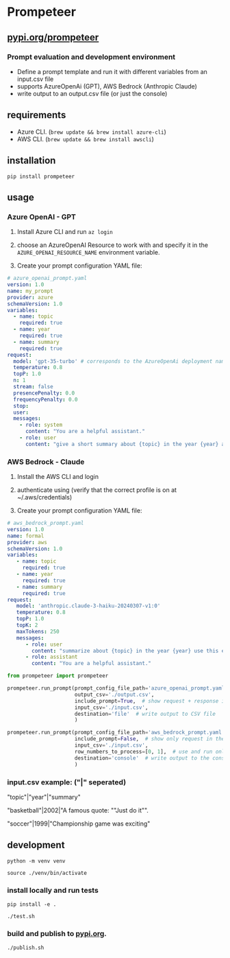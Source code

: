 # Prompeteer

## **[pypi.org/prompeteer](https://pypi.org/project/prompeteer/)**

### Prompt evaluation and development environment

- Define a prompt template and run it with different variables from an input.csv file
- supports AzureOpenAi (GPT), AWS Bedrock (Anthropic Claude)
- write output to an output.csv file (or just the console)

## requirements

- Azure CLI. (```brew update && brew install azure-cli```)
- AWS CLI. (```brew update && brew install awscli```)

## installation

```shell
pip install prompeteer
```

## usage

### Azure OpenAI - GPT

1. Install Azure CLI and run `az login`
2. choose an AzureOpenAI Resource to work with and specify it in the ```AZURE_OPENAI_RESOURCE_NAME``` environment
   variable.

3. Create your prompt configuration YAML file:

```yaml 
# azure_openai_prompt.yaml
version: 1.0
name: my_prompt
provider: azure
schemaVersion: 1.0
variables:
  - name: topic
    required: true
  - name: year
    required: true
  - name: summary
    required: true
request:
  model: 'gpt-35-turbo' # corresponds to the AzureOpenAi deployment name
  temperature: 0.8
  topP: 1.0
  n: 1
  stream: false
  presencePenalty: 0.0
  frequencyPenalty: 0.0
  stop:
  user:
  messages:
    - role: system
      content: "You are a helpful assistant."
    - role: user
      content: "give a short summary about {topic} in the year {year} ahd here is a summary example"

```

### AWS Bedrock - Claude

1. Install the AWS CLI and login
2. authenticate using (verify that the correct profile is on at ~/.aws/credentials)


4. Create your prompt configuration YAML file:

```yaml
# aws_bedrock_prompt.yaml
version: 1.0
name: formal
provider: aws
schemaVersion: 1.0
variables:
   - name: topic
     required: true
   - name: year
     required: true
   - name: summary
     required: true
request:
   model: 'anthropic.claude-3-haiku-20240307-v1:0'
   temperature: 0.8
   topP: 1.0
   topK: 2
   maxTokens: 250
   messages:
      - role: user
        content: "summarize about {topic} in the year {year} use this example summary: {summary}. do it in a very formal way"
      - role: assistant
        content: "You are a helpful assistant."
```

```python
from prompeteer import prompeteer

prompeteer.run_prompt(prompt_config_file_path='azure_openai_prompt.yaml',
                      output_csv='./output.csv',
                      include_prompt=True,  # show request + response in the output
                      input_csv='./input.csv',
                      destination='file'  # write output to CSV file
                      )

prompeteer.run_prompt(prompt_config_file_path='aws_bedrock_prompt.yaml',
                      include_prompt=False,  # show only request in the output
                      input_csv='./input.csv',
                      row_numbers_to_process=[0, 1],  # use and run only rows 0 and 1 from the input.csv 
                      destination='console'  # write output to the console
                      )
```

### input.csv example: ("|" seperated)

"topic"|"year"|"summary"

"basketball"|2002|"A famous quote: ""Just do it"".

"soccer"|1999|"Championship game was exciting"

## development
```shell
python -m venv venv
```

```shell
source ./venv/bin/activate
```

### install locally and run tests

```shell
pip install -e .
```

```shell 
./test.sh
```

### build and publish to **[pypi.org](https://pypi.org/project/prompeteer/)**.

```shell 
./publish.sh
```

